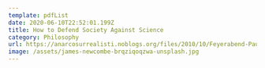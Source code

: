 ```yaml
---
template: pdfList
date: 2020-06-10T22:52:01.199Z
title: How to Defend Society Against Science
category: Philosophy
url: https://anarcosurrealisti.noblogs.org/files/2010/10/Feyerabend-Paul-How-to-defend-society-against-science.pdf
image: /assets/james-newcombe-brqziqoqzwa-unsplash.jpg
---
```

